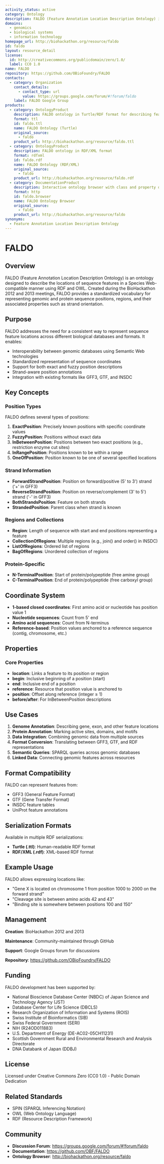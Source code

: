 ```yaml
---
activity_status: active
category: Ontology
description: FALDO (Feature Annotation Location Description Ontology) is an ontology for describing sequence feature locations using RDF/OWL. It provides a standardized way to represent genomic and protein sequence positions, regions, and strands in Semantic Web formats.
domains:
  - genomics
  - biological systems
  - information technology
homepage_url: http://biohackathon.org/resource/faldo
id: faldo
layout: resource_detail
license:
  id: http://creativecommons.org/publicdomain/zero/1.0/
  label: CC0 1.0
name: FALDO
repository: https://github.com/OBioFoundry/FALDO
contacts:
  - category: Organization
    contact_details:
      - contact_type: url
        value: https://groups.google.com/forum/#!forum/faldo
    label: FALDO Google Group
products:
  - category: OntologyProduct
    description: FALDO ontology in Turtle/RDF format for describing feature locations on sequences
    format: ttl
    id: faldo.ttl
    name: FALDO Ontology (Turtle)
    original_source:
      - faldo
    product_url: http://biohackathon.org/resource/faldo.ttl
  - category: OntologyProduct
    description: FALDO ontology in RDF/XML format
    format: rdfxml
    id: faldo.rdf
    name: FALDO Ontology (RDF/XML)
    original_source:
      - faldo
    product_url: http://biohackathon.org/resource/faldo.rdf
  - category: DocumentationProduct
    description: Interactive ontology browser with class and property descriptions
    format: http
    id: faldo.browser
    name: FALDO Ontology Browser
    original_source:
      - faldo
    product_url: http://biohackathon.org/resource/faldo
synonyms:
  - Feature Annotation Location Description Ontology
---
```


# FALDO

## Overview

FALDO (Feature Annotation Location Description Ontology) is an ontology designed to describe the locations of sequence features in a Species Web-compatible manner using RDF and OWL. Created during the BioHackathon 2012 and 2013 meetings, FALDO provides a standardized vocabulary for representing genomic and protein sequence positions, regions, and their associated properties such as strand orientation.

## Purpose

FALDO addresses the need for a consistent way to represent sequence feature locations across different biological databases and formats. It enables:

- Interoperability between genomic databases using Semantic Web technologies
- Standardized representation of sequence coordinates
- Support for both exact and fuzzy position descriptions
- Strand-aware position annotations
- Integration with existing formats like GFF3, GTF, and INSDC

## Key Concepts

### Position Types

FALDO defines several types of positions:

1. **ExactPosition**: Precisely known positions with specific coordinate values
2. **FuzzyPosition**: Positions without exact data
3. **InBetweenPosition**: Positions between two exact positions (e.g., restriction enzyme cut sites)
4. **InRangePosition**: Positions known to be within a range
5. **OneOfPosition**: Position known to be one of several specified locations

### Strand Information

- **ForwardStrandPosition**: Position on forward/positive (5' to 3') strand ('+' in GFF3)
- **ReverseStrandPosition**: Position on reverse/complement (3' to 5') strand ('-' in GFF3)
- **BothStrandsPosition**: Feature on both strands
- **StrandedPosition**: Parent class when strand is known

### Regions and Collections

- **Region**: Length of sequence with start and end positions representing a feature
- **CollectionOfRegions**: Multiple regions (e.g., join() and order() in INSDC)
- **ListOfRegions**: Ordered list of regions
- **BagOfRegions**: Unordered collection of regions

### Protein-Specific

- **N-TerminalPosition**: Start of protein/polypeptide (free amine group)
- **C-TerminalPosition**: End of protein/polypeptide (free carboxyl group)

## Coordinate System

- **1-based closed coordinates**: First amino acid or nucleotide has position value 1
- **Nucleotide sequences**: Count from 5' end
- **Amino acid sequences**: Count from N-terminus
- **Reference-based**: Position values anchored to a reference sequence (contig, chromosome, etc.)

## Properties

### Core Properties

- **location**: Links a feature to its position or region
- **begin**: Inclusive beginning of a position (start)
- **end**: Inclusive end of a position
- **reference**: Resource that position value is anchored to
- **position**: Offset along reference (integer ≥ 1)
- **before/after**: For InBetweenPosition descriptions

## Use Cases

1. **Genome Annotation**: Describing gene, exon, and other feature locations
2. **Protein Annotation**: Marking active sites, domains, and motifs
3. **Data Integration**: Combining genomic data from multiple sources
4. **Format Conversion**: Translating between GFF3, GTF, and RDF representations
5. **Semantic Queries**: SPARQL queries across genomic databases
6. **Linked Data**: Connecting genomic features across resources

## Format Compatibility

FALDO can represent features from:
- GFF3 (General Feature Format)
- GTF (Gene Transfer Format)
- INSDC feature tables
- UniProt feature annotations

## Serialization Formats

Available in multiple RDF serializations:
- **Turtle (.ttl)**: Human-readable RDF format
- **RDF/XML (.rdf)**: XML-based RDF format

## Example Usage

FALDO allows expressing locations like:
- "Gene X is located on chromosome 1 from position 1000 to 2000 on the forward strand"
- "Cleavage site is between amino acids 42 and 43"
- "Binding site is somewhere between positions 100 and 150"

## Management

**Creation**: BioHackathon 2012 and 2013

**Maintenance**: Community-maintained through GitHub

**Support**: Google Groups forum for discussions

**Repository**: https://github.com/OBioFoundry/FALDO

## Funding

FALDO development has been supported by:
- National Bioscience Database Center (NBDC) of Japan Science and Technology Agency (JST)
- Database Center for Life Science (DBCLS)
- Research Organization of Information and Systems (ROIS)
- Swiss Institute of Bioinformatics (SIB)
- Swiss Federal Government (SERI)
- NIH (R24OD011883)
- U.S. Department of Energy (DE-AC02-05CH11231)
- Scottish Government Rural and Environmental Research and Analysis Directorate
- DNA Databank of Japan (DDBJ)

## License

Licensed under Creative Commons Zero (CC0 1.0) - Public Domain Dedication

## Related Standards

- SPIN (SPARQL Inferencing Notation)
- OWL (Web Ontology Language)
- RDF (Resource Description Framework)

## Community

- **Discussion Forum**: https://groups.google.com/forum/#!forum/faldo
- **Documentation**: https://github.com/OBF/FALDO
- **Ontology Browser**: http://biohackathon.org/resource/faldo